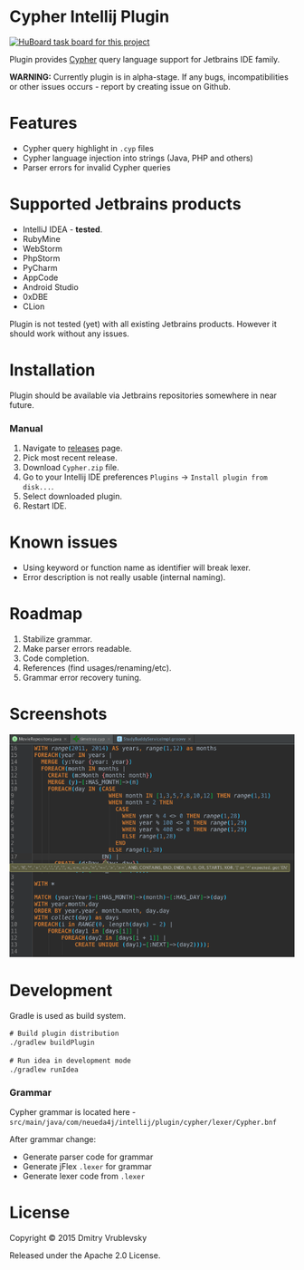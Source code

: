 Cypher Intellij Plugin
======================
[![HuBoard task board for this project](https://img.shields.io/badge/Hu-Board-7965cc.svg)](https://huboard.com/FylmTM/intellij-plugin-cypher)

Plugin provides [Cypher](http://www.opencypher.org/) query language support for Jetbrains IDE family.

**WARNING:** Currently plugin is in alpha-stage. If any bugs, incompatibilities or other issues occurs - report
by creating issue on Github.

# Features

* Cypher query highlight in `.cyp` files
* Cypher language injection into strings (Java, PHP and others)
* Parser errors for invalid Cypher queries

# Supported Jetbrains products

* IntelliJ IDEA - **tested**.
* RubyMine
* WebStorm
* PhpStorm
* PyCharm
* AppCode
* Android Studio
* 0xDBE
* CLion

Plugin is not tested (yet) with all existing Jetbrains products. However it should work
without any issues.

# Installation

Plugin should be available via Jetbrains repositories somewhere in near future.

### Manual

1. Navigate to [releases](https://github.com/FylmTM/intellij-plugin-cypher/releases) page.
2. Pick most recent release.
3. Download `Cypher.zip` file.
4. Go to your Intellij IDE preferences `Plugins` -> `Install plugin from disk...`.
5. Select downloaded plugin.
6. Restart IDE.

# Known issues

* Using keyword or function name as identifier will break lexer.
* Error description is not really usable (internal naming).

# Roadmap

1. Stabilize grammar.
2. Make parser errors readable.
3. Code completion.
4. References (find usages/renaming/etc).
5. Grammar error recovery tuning.

# Screenshots

![cypher_syntax_highlight](screenshots/cypher.png)

# Development

Gradle is used as build system. 

```shell
# Build plugin distribution
./gradlew buildPlugin 

# Run idea in development mode
./gradlew runIdea
```

### Grammar

Cypher grammar is located here - `src/main/java/com/neueda4j/intellij/plugin/cypher/lexer/Cypher.bnf`

After grammar change:

* Generate parser code for grammar
* Generate jFlex `.lexer` for grammar
* Generate lexer code from `.lexer`

# License

Copyright © 2015 Dmitry Vrublevsky

Released under the Apache 2.0 License.

